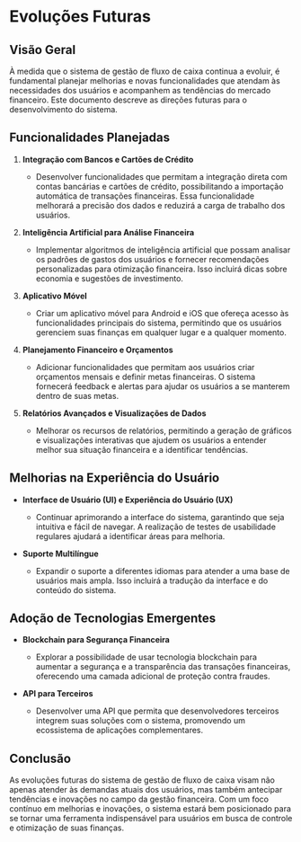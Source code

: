 # Evoluções Futuras

## Visão Geral

À medida que o sistema de gestão de fluxo de caixa continua a evoluir, é fundamental planejar melhorias e novas funcionalidades que atendam às necessidades dos usuários e acompanhem as tendências do mercado financeiro. Este documento descreve as direções futuras para o desenvolvimento do sistema.

## Funcionalidades Planejadas

1. **Integração com Bancos e Cartões de Crédito**
    - Desenvolver funcionalidades que permitam a integração direta com contas bancárias e cartões de crédito, possibilitando a importação automática de transações financeiras. Essa funcionalidade melhorará a precisão dos dados e reduzirá a carga de trabalho dos usuários.

2. **Inteligência Artificial para Análise Financeira**
    - Implementar algoritmos de inteligência artificial que possam analisar os padrões de gastos dos usuários e fornecer recomendações personalizadas para otimização financeira. Isso incluirá dicas sobre economia e sugestões de investimento.

3. **Aplicativo Móvel**
    - Criar um aplicativo móvel para Android e iOS que ofereça acesso às funcionalidades principais do sistema, permitindo que os usuários gerenciem suas finanças em qualquer lugar e a qualquer momento.

4. **Planejamento Financeiro e Orçamentos**
    - Adicionar funcionalidades que permitam aos usuários criar orçamentos mensais e definir metas financeiras. O sistema fornecerá feedback e alertas para ajudar os usuários a se manterem dentro de suas metas.

5. **Relatórios Avançados e Visualizações de Dados**
    - Melhorar os recursos de relatórios, permitindo a geração de gráficos e visualizações interativas que ajudem os usuários a entender melhor sua situação financeira e a identificar tendências.

## Melhorias na Experiência do Usuário

- **Interface de Usuário (UI) e Experiência do Usuário (UX)**
    - Continuar aprimorando a interface do sistema, garantindo que seja intuitiva e fácil de navegar. A realização de testes de usabilidade regulares ajudará a identificar áreas para melhoria.

- **Suporte Multilíngue**
    - Expandir o suporte a diferentes idiomas para atender a uma base de usuários mais ampla. Isso incluirá a tradução da interface e do conteúdo do sistema.

## Adoção de Tecnologias Emergentes

- **Blockchain para Segurança Financeira**
    - Explorar a possibilidade de usar tecnologia blockchain para aumentar a segurança e a transparência das transações financeiras, oferecendo uma camada adicional de proteção contra fraudes.

- **API para Terceiros**
    - Desenvolver uma API que permita que desenvolvedores terceiros integrem suas soluções com o sistema, promovendo um ecossistema de aplicações complementares.

## Conclusão

As evoluções futuras do sistema de gestão de fluxo de caixa visam não apenas atender às demandas atuais dos usuários, mas também antecipar tendências e inovações no campo da gestão financeira. Com um foco contínuo em melhorias e inovações, o sistema estará bem posicionado para se tornar uma ferramenta indispensável para usuários em busca de controle e otimização de suas finanças.
